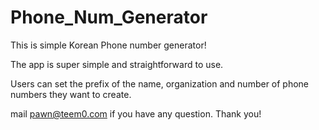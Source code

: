 # Phone_Num_Generator
This is simple Korean Phone number generator!

The app is super simple and straightforward to use.

Users can set the prefix of the name, organization and number of phone numbers they want to create. 

mail pawn@teem0.com if you have any question.
Thank you!

